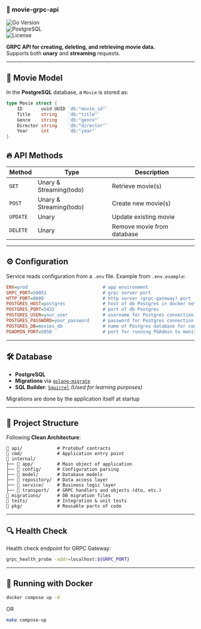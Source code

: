### 🚀 **movie-grpc-api**
![Go Version](https://img.shields.io/badge/Go-1.23.4-blue)  
![PostgreSQL](https://img.shields.io/badge/PostgreSQL-✔%ef%b8%8f-blue)  
![License](https://img.shields.io/badge/License-MIT-green)  

**GRPC API for creating, deleting, and retrieving movie data.**  
Supports both **unary** and **streaming** requests.

---

## 📌 **Movie Model**
In the **PostgreSQL** database, a `Movie` is stored as:

```go
type Movie struct {
    ID       uuid.UUID `db:"movie_id"`
    Title    string    `db:"title"`
    Genre    string    `db:"genre"`
    Director string    `db:"director"`
    Year     int       `db:"year"`
}
```

## 🔥 **API Methods**
| Method  | Type         | Description |
|---------|-------------|-------------|
| `GET`   | Unary & Streaming(todo) | Retrieve movie(s) |
| `POST`  | Unary & Streaming(todo) | Create new movie(s) |
| `UPDATE` | Unary | Update existing movie |
| `DELETE` | Unary | Remove movie from database |

---

## ⚙ **Configuration**
Service reads configuration from a `.env` file. Example from `.env.example`:  
```ini
ENV=prod                            # app environment
GRPC_PORT=50051                     # grpc server port
HTTP_PORT=8080                      # http server (grpc-gateway) port
POSTGRES_HOST=postgres              # host of db Postgres in docker network
POSTGRES_PORT=5432                  # port of db Postgres
POSTGRES_USER=your_user             # username for Postgres connection
POSTGRES_PASSWORD=your_password     # password for Postgres connection
POSTGRES_DB=movies_db               # name of Postgres database for connection
PGADMIN_PORT=5050                   # port for running PGAdmin to monitor Postgres
```

---

## 🛠 **Database**
- **PostgreSQL**  
- **Migrations** via [`golang-migrate`](https://github.com/golang-migrate/migrate)  
- **SQL Builder**: [`Squirrel`](https://github.com/Masterminds/squirrel) *(Used for learning purposes)*  

Migrations are done by the application itself at startup


---

## 🏰 **Project Structure**
Following **Clean Architecture**:
```
📂 api/             # Protobuf contracts
📂 cmd/             # Application entry point
📂 internal/
├── 📂 app/         # Main object of application
├── 📂 config/      # Configuration parsing
├── 📂 model/       # Database models
├── 📂 repository/  # Data access layer
├── 📂 service/     # Business logic layer
├── 📂 transport/   # GRPC handlers and objects (dto, etc.)
📂 migrations/      # DB migration files
📂 tests/           # Integration & unit tests
📂 pkg/             # Reusable parts of code
```

---

## 🔍 **Health Check**
Health check endpoint for GRPC Gateway:
```bash
grpc_health_probe -addr=localhost:${GRPC_PORT}
```

---

## 🐳 **Running with Docker**
```bash
docker compose up -d
```
OR
```bash
make compose-up
```
